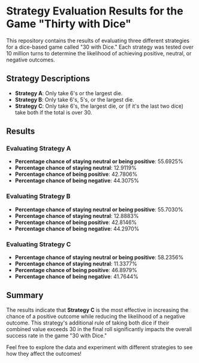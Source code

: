 
# Strategy Evaluation Results for the Game "Thirty with Dice"

This repository contains the results of evaluating three different strategies for a dice-based game called "30 with Dice." Each strategy was tested over 10 million turns to determine the likelihood of achieving positive, neutral, or negative outcomes.

## Strategy Descriptions

- **Strategy A**: Only take 6's or the largest die.
- **Strategy B**: Only take 6's, 5's, or the largest die.
- **Strategy C**: Only take 6's, the largest die, or (if it's the last two dice) take both if the total is over 30.

## Results

### Evaluating Strategy A
- **Percentage chance of staying neutral or being positive**: 55.6925%
- **Percentage chance of staying neutral**: 12.9119%
- **Percentage chance of being positive**: 42.7806%
- **Percentage chance of being negative**: 44.3075%

### Evaluating Strategy B
- **Percentage chance of staying neutral or being positive**: 55.7030%
- **Percentage chance of staying neutral**: 12.8883%
- **Percentage chance of being positive**: 42.8146%
- **Percentage chance of being negative**: 44.2970%

### Evaluating Strategy C
- **Percentage chance of staying neutral or being positive**: 58.2356%
- **Percentage chance of staying neutral**: 11.3377%
- **Percentage chance of being positive**: 46.8979%
- **Percentage chance of being negative**: 41.7644%

## Summary

The results indicate that **Strategy C** is the most effective in increasing the chance of a positive outcome while reducing the likelihood of a negative outcome. This strategy's additional rule of taking both dice if their combined value exceeds 30 in the final roll significantly impacts the overall success rate in the game "30 with Dice."

Feel free to explore the data and experiment with different strategies to see how they affect the outcomes!
